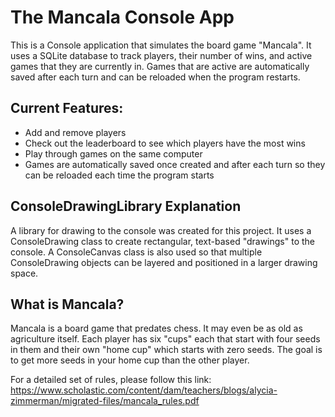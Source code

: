 # The Mancala Console App

This is a Console application that simulates the board game "Mancala". It uses a SQLite database to track players, their number of wins, and active games that they are currently in. Games that are active are automatically saved after each turn and can be reloaded when the program restarts.


## Current Features:
- Add and remove players
- Check out the leaderboard to see which players have the most wins
- Play through games on the same computer
- Games are automatically saved once created and after each turn so they can be reloaded each time the program starts


## ConsoleDrawingLibrary Explanation
A library for drawing to the console was created for this project. It uses a ConsoleDrawing class to create rectangular, text-based "drawings" to the console. A ConsoleCanvas class is also used so that multiple ConsoleDrawing objects can be layered and positioned in a larger drawing space.


## What is Mancala?

Mancala is a board game that predates chess. It may even be as old as agriculture itself. Each player has six "cups" each that start with four seeds in them and their own "home cup" which starts with zero seeds. The goal is to get more seeds in your home cup than the other player.

For a detailed set of rules, please follow this link: https://www.scholastic.com/content/dam/teachers/blogs/alycia-zimmerman/migrated-files/mancala_rules.pdf
